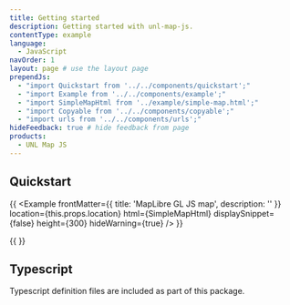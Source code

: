 ```yaml
---
title: Getting started
description: Getting started with unl-map-js.
contentType: example
language:
  - JavaScript
navOrder: 1
layout: page # use the layout page
prependJs:
  - "import Quickstart from '../../components/quickstart';"
  - "import Example from '../../components/example';"
  - "import SimpleMapHtml from '../example/simple-map.html';"
  - "import Copyable from '../../components/copyable';"
  - "import urls from '../../components/urls';"
hideFeedback: true # hide feedback from page
products:
  - UNL Map JS
---
```


## Quickstart

{{
    <Example
        frontMatter={{
          title: 'MapLibre GL JS map',
          description: ''
        }}
location={this.props.location}
html={SimpleMapHtml}
displaySnippet={false}
height={300}
hideWarning={true}
/>
}}

{{
<Quickstart />
}}

## Typescript

Typescript definition files are included as part of this package.

<br />
<br />
<br />
